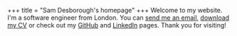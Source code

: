 +++
title = "Sam Desborough's homepage"
+++
Welcome to my website. I'm a software engineer from London. You can [send me an email](mailto:sam.desborough@gmail.com), [download my CV](/CV.pdf) or check out my [GitHub](https://github.com/desbo) and [LinkedIn](https://uk.linkedin.com/in/sdesborough) pages. Thank you for visiting!
